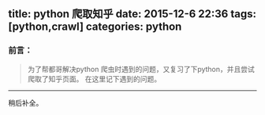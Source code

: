 title: python 爬取知乎
date: 2015-12-6 22:36
tags: [python,crawl]
categories: python
---
### 前言：

> 为了帮都哥解决python 爬虫时遇到的问题，又复习了下python，并且尝试爬取了知乎页面。 在这里记下遇到的问题。

---

稍后补全。
